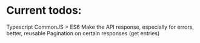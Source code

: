 # Current todos:

Typescript
CommonJS > ES6
Make the API response, especially for errors, better, reusable
Pagination on certain responses (get entries)
